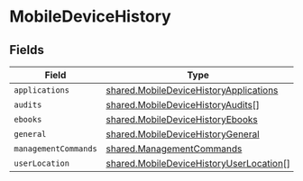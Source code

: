 # MobileDeviceHistory


## Fields

| Field                                                                                              | Type                                                                                               | Required                                                                                           | Description                                                                                        |
| -------------------------------------------------------------------------------------------------- | -------------------------------------------------------------------------------------------------- | -------------------------------------------------------------------------------------------------- | -------------------------------------------------------------------------------------------------- |
| `applications`                                                                                     | [shared.MobileDeviceHistoryApplications](../../models/shared/mobiledevicehistoryapplications.md)   | :heavy_minus_sign:                                                                                 | N/A                                                                                                |
| `audits`                                                                                           | [shared.MobileDeviceHistoryAudits](../../models/shared/mobiledevicehistoryaudits.md)[]             | :heavy_minus_sign:                                                                                 | N/A                                                                                                |
| `ebooks`                                                                                           | [shared.MobileDeviceHistoryEbooks](../../models/shared/mobiledevicehistoryebooks.md)               | :heavy_minus_sign:                                                                                 | N/A                                                                                                |
| `general`                                                                                          | [shared.MobileDeviceHistoryGeneral](../../models/shared/mobiledevicehistorygeneral.md)             | :heavy_minus_sign:                                                                                 | N/A                                                                                                |
| `managementCommands`                                                                               | [shared.ManagementCommands](../../models/shared/managementcommands.md)                             | :heavy_minus_sign:                                                                                 | N/A                                                                                                |
| `userLocation`                                                                                     | [shared.MobileDeviceHistoryUserLocation](../../models/shared/mobiledevicehistoryuserlocation.md)[] | :heavy_minus_sign:                                                                                 | N/A                                                                                                |
